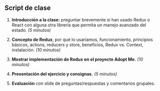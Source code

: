## Script de clase

1. **Introducción a la clase:** preguntar brevemente si han usado Redux o React con alguna otra librería que permita un manejo avanzado del estado. *(5 minutos)*

2. **Concepto de Redux**, por qué lo usaríamos, funcionamiento, principios básicos, actions, reducers y store, beneficios, Redux vs. Context, instalación. *(10 minutos)*

3. **Mostrar implementación de Redux en el proyecto Adopt Me.** *(10 minutos)*

4. **Presentación del ejercicio y consignas.** *(5 minutos)*

5. **Evaluación** con slide de preguntas/respuestas y comentarios grupales. 